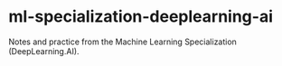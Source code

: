 # ml-specialization-deeplearning-ai
Notes and practice from the Machine Learning Specialization (DeepLearning.AI).
